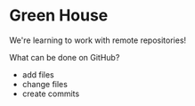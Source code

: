 # Green House

We're learning to work with remote repositories!

What can be done on GitHub?
- add files
- change files
- create commits
